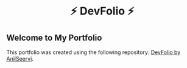 <h1 align="center"> ⚡️ DevFolio ⚡️</h1>

## Welcome to My Portfolio

This portfolio was created using the following repository: [DevFolio by AnilSeervi](https://github.com/AnilSeervi/DevFolio.git).
